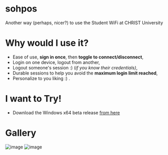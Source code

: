 # sohpos
Another way (perhaps, nicer?) to use the Student WiFi at CHRIST University

# Why would I use it?
- Ease of use, **sign in once**, then **toggle to connect/disconnect**,
- Login on one device, logout from another,
- Logout someone's session :) (_if you know their credentials)_,
- Durable sessions to help you avoid the **maximum login limit reached**,
- Personalize to you liking :) .

# I want to Try!
- Download the Windows x64 beta release [from here](https://github.com/thetrotfreak/sohpos/releases/download/v0.9.0-beta.2/sohpos.exe)

# Gallery
![image](https://github.com/user-attachments/assets/8e1ae9c2-481d-4191-aaf7-3a22f4cdf4de)
![image](https://github.com/user-attachments/assets/0a094085-1811-445c-8431-73c4c01e51bf)

